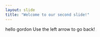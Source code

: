 ```yaml
---
layout: slide
title: "Welcome to our second slide!"
---
```

hello gordon
Use the left arrow to go back!
